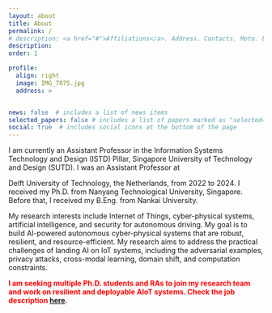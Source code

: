 ```yaml
---
layout: about
title: About
permalink: /
# description: <a href="#">Affiliations</a>. Address. Contacts. Moto. Etc.
description: 
order: 1

profile:
  align: right
  image: IMG_7075.jpg
  address: >


news: false  # includes a list of news items
selected_papers: false # includes a list of papers marked as "selected={true}"
social: true  # includes social icons at the bottom of the page
---
```


<!-- Write your biography here. Tell the world about yourself. Link to your favorite [subreddit](http://reddit.com){:target="\_blank"}. You can put a picture in, too. The code is already in, just name your picture `prof_pic.jpg` and put it in the `img/` folder.

Put your address / P.O. box / other info right below your picture. You can also disable any these elements by editing `profile` property of the YAML header of your `_pages/about.md`. Edit `_bibliography/papers.bib` and Jekyll will render your [publications page](/al-folio/publications/) automatically.

Link to your social media connections, too. This theme is set up to use [Font Awesome icons](http://fortawesome.github.io/Font-Awesome/){:target="\_blank"} and [Academicons](https://jpswalsh.github.io/academicons/){:target="\_blank"}, like the ones below. Add your Facebook, Twitter, LinkedIn, Google Scholar, or just disable all of them. -->

I am currently an Assistant Professor in the Information Systems Technology and Design (ISTD) Pillar, Singapore University of Technology and Design (SUTD). I was an Assistant Professor at 
<!-- the [Embedded Systems Group](https://www.tudelft.nl/ewi/over-de-faculteit/afdelingen/software-technology/embedded-systems) of the Faculty of Electrical Engineering, Mathematics and Computer Science (EEMCS) at  -->
Delft University of Technology, the Netherlands, from 2022 to 2024. I received my Ph.D. from Nanyang Technological University, Singapore. Before that, I received my B.Eng. from Nankai University.

My research interests include Internet of Things, cyber-physical systems, artificial intelligence, and security for autonomous driving. My goal is to build AI-powered autonomous cyber-physical systems that are robust, resilient, and resource-efficient. My research aims to address the practical challenges of landing AI on IoT systems, including the adversarial examples, privacy attacks, cross-modal learning, domain shift, and computation constraints.

<!-- **I am seeking multiple Ph.D. students and RAs to join my research team and work on resilient and deployable AIoT systems. Check the job description [here](https://song-qun.github.io/opening/).** -->

**<span style="color: red;">I am seeking multiple Ph.D. students and RAs to join my research team and work on resilient and deployable AIoT systems. Check the job description [here](https://song-qun.github.io/opening/).</span>**

<!-- My research interests also include exploiting physical knowledge to advance the learning process on embedded devices and developing privacy-preserved AIoT systems. -->
